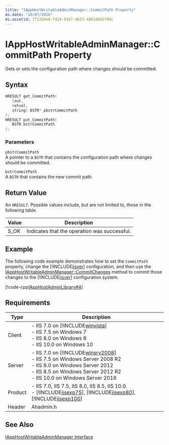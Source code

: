 ```yaml
---
title: "IAppHostWritableAdminManager::CommitPath Property"
ms.date: "10/07/2016"
ms.assetid: f712b0e8-f424-93b7-d623-48619b02f99c
---
```

# IAppHostWritableAdminManager::CommitPath Property
Gets or sets the configuration path where changes should be committed.  
  
## Syntax  
  
```cpp  
HRESULT get_CommitPath(  
   [out,  
   retval,  
   string] BSTR* pbstrCommitPath  
);  
HRESULT put_CommitPath(  
   BSTR bstrCommitPath  
);  
```  
  
### Parameters  
 `pbstrCommitPath`  
 A pointer to a `BSTR` that contains the configuration path where changes should be committed.  
  
 `bstrCommitPath`  
 A `BSTR` that contains the new commit path.  
  
## Return Value  
 An `HRESULT`. Possible values include, but are not limited to, those in the following table.  
  
|Value|Description|  
|-----------|-----------------|  
|S_OK|Indicates that the operation was successful.|  
  
## Example  
 The following code example demonstrates how to set the `CommitPath` property, change the [!INCLUDE[iisver](../../wmi-provider/includes/iisver-md.md)] configuration, and then use the [IAppHostWritableAdminManager::CommitChanges](../../web-development-reference/native-code-api-reference/iapphostwritableadminmanager-commitchanges-method.md) method to commit those changes to the [!INCLUDE[iisver](../../wmi-provider/includes/iisver-md.md)] configuration system.  
  
 [!code-cpp[IAppHostAdminLibrary#4](../../../samples/snippets/cpp/VS_Snippets_IIS/IIS7/IAppHostAdminLibrary/cpp/IAppHostElementSetMetadata.cpp#4)]  
  
## Requirements  
  
|Type|Description|  
|----------|-----------------|  
|Client|-   IIS 7.0 on [!INCLUDE[winvista](../../wmi-provider/includes/winvista-md.md)]<br />-   IIS 7.5 on Windows 7<br />-   IIS 8.0 on Windows 8<br />-   IIS 10.0 on Windows 10|  
|Server|-   IIS 7.0 on [!INCLUDE[winsrv2008](../../wmi-provider/includes/winsrv2008-md.md)]<br />-   IIS 7.5 on Windows Server 2008 R2<br />-   IIS 8.0 on Windows Server 2012<br />-   IIS 8.5 on Windows Server 2012 R2<br />-   IIS 10.0 on Windows Server 2016|  
|Product|-   IIS 7.0, IIS 7.5, IIS 8.0, IIS 8.5, IIS 10.0<br />-   [!INCLUDE[iisexp75](../../web-development-reference/native-code-api-reference/includes/iisexp75-md.md)], [!INCLUDE[iisexp80](../../web-development-reference/native-code-api-reference/includes/iisexp80-md.md)], [!INCLUDE[iisexp100](../../web-development-reference/native-code-api-reference/includes/iisexp100-md.md)]|  
|Header|Ahadmin.h|  
  
## See Also  
 [IAppHostWritableAdminManager Interface](../../web-development-reference/native-code-api-reference/iapphostwritableadminmanager-interface.md)
